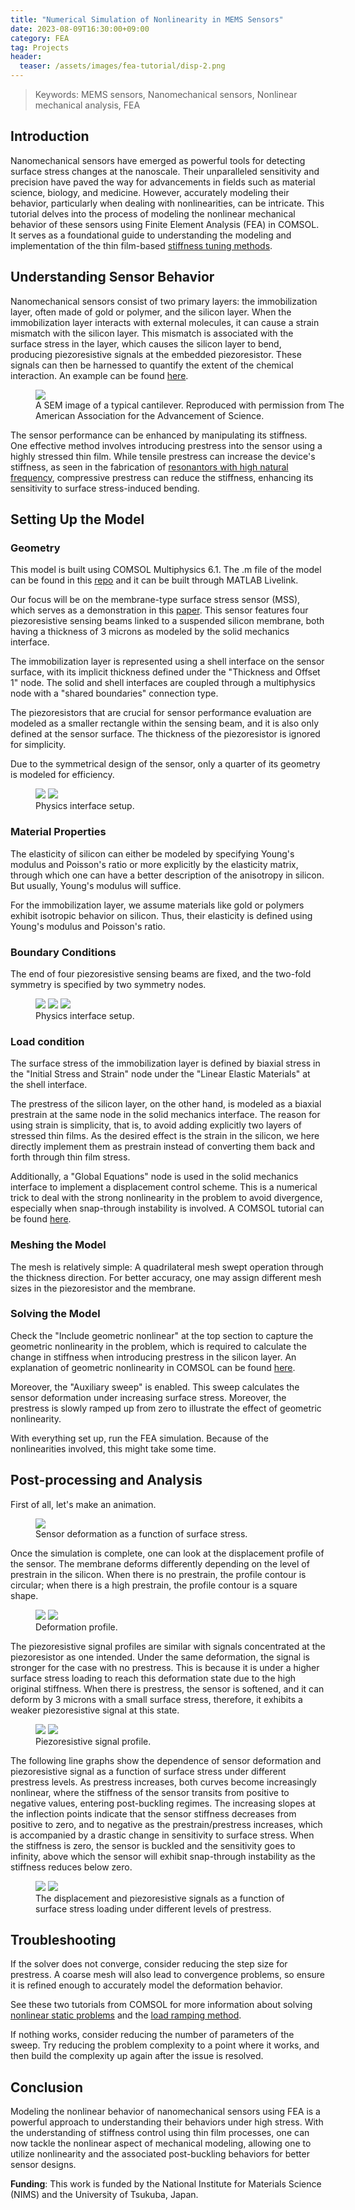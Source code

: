 ```yaml
---
title: "Numerical Simulation of Nonlinearity in MEMS Sensors"
date: 2023-08-09T16:30:00+09:00
category: FEA
tag: Projects
header:
  teaser: /assets/images/fea-tutorial/disp-2.png
---
```

> Keywords: MEMS sensors, Nanomechanical sensors, Nonlinear mechanical analysis, FEA
> 
## Introduction
Nanomechanical sensors have emerged as powerful tools for detecting surface stress changes at the nanoscale. Their unparalleled sensitivity and precision have paved the way for advancements in fields such as material science, biology, and medicine. However, accurately modeling their behavior, particularly when dealing with nonlinearities, can be intricate. This tutorial delves into the process of modeling the nonlinear mechanical behavior of these sensors using Finite Element Analysis (FEA) in COMSOL. It serves as a foundational guide to understanding the modeling and implementation of the thin film-based [stiffness tuning methods](https://doi.org/10.1021/acsaenm.3c00034).

## Understanding Sensor Behavior
Nanomechanical sensors consist of two primary layers: the immobilization layer, often made of gold or polymer, and the silicon layer. When the immobilization layer interacts with external molecules, it can cause a strain mismatch with the silicon layer. This mismatch is associated with the surface stress in the layer, which causes the silicon layer to bend, producing piezoresistive signals at the embedded piezoresistor. These signals can then be harnessed to quantify the extent of the chemical interaction. An example can be found [here](https://www.science.org/doi/10.1126/science.288.5464.316).

<figure style="width: 500px" class="align-center">

  <a href="/assets/images/fea-tutorial/cantilever.jpeg">
  <img src="/assets/images/fea-tutorial/cantilever.jpeg"></a>

  <figcaption>A SEM image of a typical cantilever. Reproduced with permission from The American Association for the Advancement of Science.</figcaption>
</figure>

The sensor performance can be enhanced by manipulating its stiffness. One effective method involves introducing prestress into the sensor using a highly stressed thin film. While tensile prestress can increase the device's stiffness, as seen in the fabrication of [resonantors with high natural frequency](https://link.aps.org/doi/10.1103/PhysRevLett.116.147202), compressive prestress can reduce the stiffness, enhancing its sensitivity to surface stress-induced bending.

## Setting Up the Model

### Geometry

This model is built using COMSOL Multiphysics 6.1. The .m file of the model can be found in this [repo](https://github.com/Chaozhuang22/sensor-modeling-with-prestress) and it can be built through MATLAB Livelink.

Our focus will be on the membrane-type surface stress sensor (MSS), which serves as a demonstration in this [paper](https://doi.org/10.1021/acsaenm.3c00034). This sensor features four piezoresistive sensing beams linked to a suspended silicon membrane, both having a thickness of 3 microns as modeled by the solid mechanics interface.

The immobilization layer is represented using a shell interface on the sensor surface, with its implicit thickness defined under the "Thickness and Offset 1" node. The solid and shell interfaces are coupled through a multiphysics node with a "shared boundaries" connection type.

The piezoresistors that are crucial for sensor performance evaluation are modeled as a smaller rectangle within the sensing beam, and it is also only defined at the sensor surface. The thickness of the piezoresistor is ignored for simplicity.

Due to the symmetrical design of the sensor, only a quarter of its geometry is modeled for efficiency.

<figure class="half">

  <a href="/assets/images/fea-tutorial/solid.png">
  <img src="/assets/images/fea-tutorial/solid.png"></a>

  <a href="/assets/images/fea-tutorial/shell.png">
  <img src="/assets/images/fea-tutorial/shell.png"></a>

  <figcaption>Physics interface setup.</figcaption>
</figure>

### Material Properties

The elasticity of silicon can either be modeled by specifying Young's modulus and Poisson's ratio or more explicitly by the elasticity matrix, through which one can have a better description of the anisotropy in silicon. But usually, Young's modulus will suffice.

For the immobilization layer, we assume materials like gold or polymers exhibit isotropic behavior on silicon. Thus, their elasticity is defined using Young's modulus and Poisson's ratio.

### Boundary Conditions

The end of four piezoresistive sensing beams are fixed, and the two-fold symmetry is specified by two symmetry nodes.

<figure class="third">

  <a href="/assets/images/fea-tutorial/fixed.png">
  <img src="/assets/images/fea-tutorial/fixed.png"></a>

  <a href="/assets/images/fea-tutorial/sym1.png">
  <img src="/assets/images/fea-tutorial/sym1.png"></a>

  <a href="/assets/images/fea-tutorial/sym2.png">
  <img src="/assets/images/fea-tutorial/sym2.png"></a>

  <figcaption>Physics interface setup.</figcaption>
</figure>

### Load condition

The surface stress of the immobilization layer is defined by biaxial stress in the "Initial Stress and Strain" node under the "Linear Elastic Materials" at the shell interface.

The prestress of the silicon layer, on the other hand, is modeled as a biaxial prestrain at the same node in the solid mechanics interface. The reason for using strain is simplicity, that is, to avoid adding explicitly two layers of stressed thin films. As the desired effect is the strain in the silicon, we here directly implement them as prestrain instead of converting them back and forth through thin film stress.

Additionally, a "Global Equations" node is used in the solid mechanics interface to implement a displacement control scheme. This is a numerical trick to deal with the strong nonlinearity in the problem to avoid divergence, especially when snap-through instability is involved. A COMSOL tutorial can be found [here](https://www.comsol.com/blogs/buckling-structures-suddenly-collapse/).

### Meshing the Model

The mesh is relatively simple: A quadrilateral mesh swept operation through the thickness direction. For better accuracy, one may assign different mesh sizes in the piezoresistor and the membrane.

### Solving the Model

Check the "Include geometric nonlinear" at the top section to capture the geometric nonlinearity in the problem, which is required to calculate the change in stiffness when introducing prestress in the silicon layer. An explanation of geometric nonlinearity in COMSOL can be found [here](https://www.comsol.com/blogs/what-is-geometric-nonlinearity/).

Moreover, the "Auxiliary sweep" is enabled. This sweep calculates the sensor deformation under increasing surface stress. Moreover, the prestress is slowly ramped up from zero to illustrate the effect of geometric nonlinearity.

With everything set up, run the FEA simulation. Because of the nonlinearities involved, this might take some time.

## Post-processing and Analysis

First of all, let's make an animation.

<figure style="width: 500px" class="align-center">

  <a href="/assets/images/fea-tutorial/animation.gif">
  <img src="/assets/images/fea-tutorial/animation.gif"></a>

  <figcaption>Sensor deformation as a function of surface stress.</figcaption>
</figure>

Once the simulation is complete, one can look at the displacement profile of the sensor. The membrane deforms differently depending on the level of prestrain in the silicon. When there is no prestrain, the profile contour is circular; when there is a high prestrain, the profile contour is a square shape.
<figure class="half">

  <a href="/assets/images/fea-tutorial/disp-1.png">
  <img src="/assets/images/fea-tutorial/disp-1.png"></a>

  <a href="/assets/images/fea-tutorial/disp-2.png">
  <img src="/assets/images/fea-tutorial/disp-2.png"></a>

  <figcaption>Deformation profile.</figcaption>
</figure>

The piezoresistive signal profiles are similar with signals concentrated at the piezoresistor as one intended. Under the same deformation, the signal is stronger for the case with no prestress. This is because it is under a higher surface stress loading to reach this deformation state due to the high original stiffness. When there is prestress, the sensor is softened, and it can deform by 3 microns with a small surface stress, therefore, it exhibits a weaker piezoresistive signal at this state.

<figure class="half">

  <a href="/assets/images/fea-tutorial/out-1.png">
  <img src="/assets/images/fea-tutorial/out-1.png"></a>

  <a href="/assets/images/fea-tutorial/out-2.png">
  <img src="/assets/images/fea-tutorial/out-2.png"></a>

  <figcaption>Piezoresistive signal profile.</figcaption>
</figure>

The following line graphs show the dependence of sensor deformation and piezoresistive signal as a function of surface stress under different prestress levels. As prestress increases, both curves become increasingly nonlinear, where the stiffness of the sensor transits from positive to negative values, entering post-buckling regimes. The increasing slopes at the inflection points indicate that the sensor stiffness decreases from positive to zero, and to negative as the prestrain/prestress increases, which is accompanied by a drastic change in sensitivity to surface stress. When the stiffness is zero, the sensor is buckled and the sensitivity goes to infinity, above which the sensor will exhibit snap-through instability as the stiffness reduces below zero.

<figure class="half">

  <a href="/assets/images/fea-tutorial/disp.png">
  <img src="/assets/images/fea-tutorial/disp.png"></a>

  <a href="/assets/images/fea-tutorial/output.png">
  <img src="/assets/images/fea-tutorial/output.png"></a>

  <figcaption>The displacement and piezoresistive signals as a function of surface stress loading under different levels of prestress.</figcaption>
</figure>

## Troubleshooting

If the solver does not converge, consider reducing the step size for prestress. A coarse mesh will also lead to convergence problems, so ensure it is refined enough to accurately model the deformation behavior.

See these two tutorials from COMSOL for more information about solving [nonlinear static problems](https://www.comsol.com/blogs/solving-nonlinear-static-finite-element-problems/) and the [load ramping method](https://www.comsol.com/blogs/load-ramping-nonlinear-problems/).

If nothing works, consider reducing the number of parameters of the sweep. Try reducing the problem complexity to a point where it works, and then build the complexity up again after the issue is resolved.

## Conclusion

Modeling the nonlinear behavior of nanomechanical sensors using FEA is a powerful approach to understanding their behaviors under high stress. With the understanding of stiffness control using thin film processes, one can now tackle the nonlinear aspect of mechanical modeling, allowing one to utilize nonlinearity and the associated post-buckling behaviors for better sensor designs.

<strong>Funding</strong>: This work is funded by the National Institute for Materials Science (NIMS) and the University of Tsukuba, Japan.
